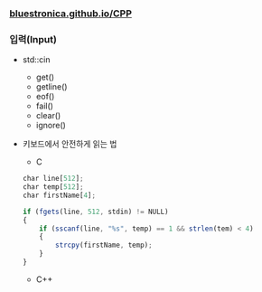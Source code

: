 ### [bluestronica.github.io/CPP](https://bluestronica.github.io/CPP)

### 입력(Input)
- std::cin
    - get()
    - getline()
    - eof()
    - fail()
    - clear()
    - ignore()

- 키보드에서 안전하게 읽는 법
    - C
    ```js
    char line[512];
    char temp[512];
    char firstName[4];

    if (fgets(line, 512, stdin) != NULL)
    {
        if (sscanf(line, "%s", temp) == 1 && strlen(tem) < 4)
        {
            strcpy(firstName, temp);
        }
    }
    ```
    - C++